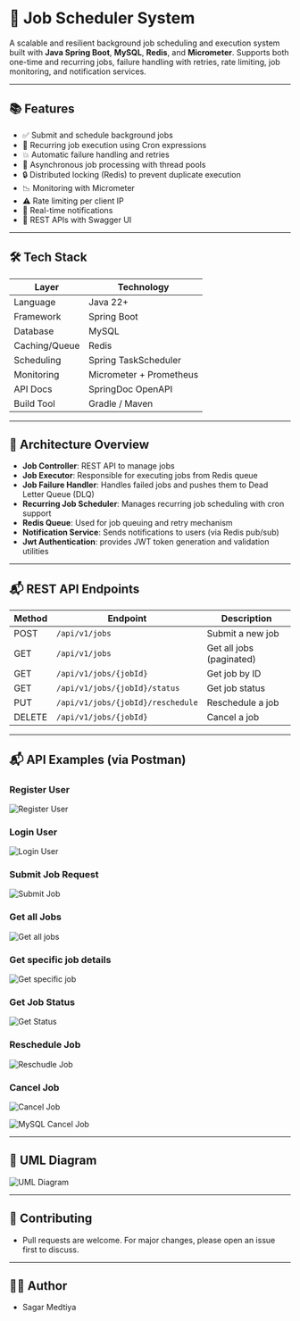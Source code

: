 # 🚀 Job Scheduler System 
A scalable and resilient background job scheduling and execution system built with **Java Spring Boot**, **MySQL**, **Redis**, and **Micrometer**. Supports both one-time and recurring jobs, failure handling with retries, rate limiting, job monitoring, and notification services.

---

## 📚 Features

- ✅ Submit and schedule background jobs
- 🔁 Recurring job execution using Cron expressions
- 💥 Automatic failure handling and retries
- 🧵 Asynchronous job processing with thread pools
- 🔒 Distributed locking (Redis) to prevent duplicate execution
- 📉 Monitoring with Micrometer
- ⚠️ Rate limiting per client IP
- 📩 Real-time notifications
- 🧪 REST APIs with Swagger UI

---

## 🛠️ Tech Stack

| Layer             | Technology               |
|-------------------|--------------------------|
| Language          | Java 22+                 |
| Framework         | Spring Boot              |
| Database          | MySQL                    |
| Caching/Queue     | Redis                    |
| Scheduling        | Spring TaskScheduler     |
| Monitoring        | Micrometer + Prometheus  |
| API Docs          | SpringDoc OpenAPI        |
| Build Tool        | Gradle / Maven           |

---

## 🧩 Architecture Overview

- **Job Controller**: REST API to manage jobs
- **Job Executor**: Responsible for executing jobs from Redis queue
- **Job Failure Handler**: Handles failed jobs and pushes them to Dead Letter Queue (DLQ)
- **Recurring Job Scheduler**: Manages recurring job scheduling with cron support
- **Redis Queue**: Used for job queuing and retry mechanism
- **Notification Service**: Sends notifications to users (via Redis pub/sub)
- **Jwt Authentication**: provides JWT token generation and validation utilities

---
## 📬 REST API Endpoints

| Method | Endpoint                          | Description                     |
|--------|-----------------------------------|---------------------------------|
| POST   | `/api/v1/jobs`                    | Submit a new job                |
| GET    | `/api/v1/jobs`                    | Get all jobs (paginated)        |
| GET    | `/api/v1/jobs/{jobId}`            | Get job by ID                   |
| GET    | `/api/v1/jobs/{jobId}/status`     | Get job status                  |
| PUT    | `/api/v1/jobs/{jobId}/reschedule` | Reschedule a job                |
| DELETE | `/api/v1/jobs/{jobId}`            | Cancel a job                    |

---
## 📬 API Examples (via Postman)

### Register User
![Register User](images/POSTMAN-Register.png)
### Login User
![Login User](images/POSTMAN-Login.png)

### Submit Job Request
![Submit Job](images/POSTMAN-submit.png)

### Get all Jobs
![Get all jobs](images/POSTMAN-jobs.png)

### Get specific job details
![Get specific job](images/POSTMAN-specificJobs.png)

### Get Job Status
![Get Status](images/POSTMAN-status.png)

### Reschedule Job
![Reschudle Job](images/POSTMAN-cancel.png)

### Cancel Job
![Cancel Job](images/POSTMAN_CANCEL.png)

![MySQL Cancel Job](images/MYSQL-cancel.png)

---

## 📌 UML Diagram

![UML Diagram](images/UML-diagram.png)

---
## 🤝 Contributing
- Pull requests are welcome. For major changes, please open an issue first to discuss.

---
## 👨‍💻 Author
- Sagar Medtiya
